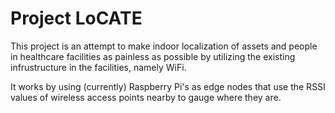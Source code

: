 # Project LoCATE
This project is an attempt to make indoor localization of assets and people in healthcare facilities as painless as possible by utilizing the existing infrustructure in the facilities, namely WiFi.

It works by using (currently) Raspberry Pi's as edge nodes that use the RSSI values of wireless access points nearby to gauge where they are. 
